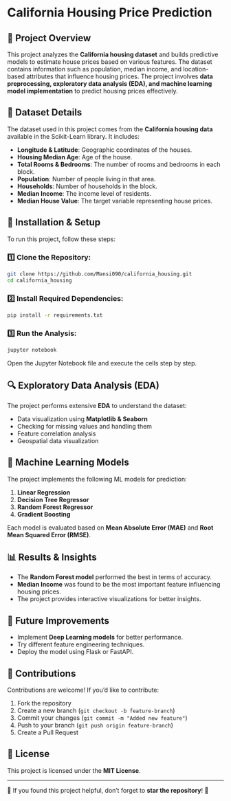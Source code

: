 # California Housing Price Prediction

## 📌 Project Overview
This project analyzes the **California housing dataset** and builds predictive models to estimate house prices based on various features. The dataset contains information such as population, median income, and location-based attributes that influence housing prices. The project involves **data preprocessing, exploratory data analysis (EDA), and machine learning model implementation** to predict housing prices effectively.

## 📂 Dataset Details
The dataset used in this project comes from the **California housing data** available in the Scikit-Learn library. It includes:
- **Longitude & Latitude**: Geographic coordinates of the houses.
- **Housing Median Age**: Age of the house.
- **Total Rooms & Bedrooms**: The number of rooms and bedrooms in each block.
- **Population**: Number of people living in that area.
- **Households**: Number of households in the block.
- **Median Income**: The income level of residents.
- **Median House Value**: The target variable representing house prices.

## 🔧 Installation & Setup
To run this project, follow these steps:

### 1️⃣ Clone the Repository:
```sh
git clone https://github.com/Mansi090/california_housing.git
cd california_housing
```

### 2️⃣ Install Required Dependencies:
```sh
pip install -r requirements.txt
```

### 3️⃣ Run the Analysis:
```sh
jupyter notebook
```
Open the Jupyter Notebook file and execute the cells step by step.

## 🔍 Exploratory Data Analysis (EDA)
The project performs extensive **EDA** to understand the dataset:
- Data visualization using **Matplotlib & Seaborn**
- Checking for missing values and handling them
- Feature correlation analysis
- Geospatial data visualization

## 🤖 Machine Learning Models
The project implements the following ML models for prediction:
1. **Linear Regression**
2. **Decision Tree Regressor**
3. **Random Forest Regressor**
4. **Gradient Boosting**

Each model is evaluated based on **Mean Absolute Error (MAE)** and **Root Mean Squared Error (RMSE)**.

## 📊 Results & Insights
- The **Random Forest model** performed the best in terms of accuracy.
- **Median Income** was found to be the most important feature influencing housing prices.
- The project provides interactive visualizations for better insights.

## 📌 Future Improvements
- Implement **Deep Learning models** for better performance.
- Try different feature engineering techniques.
- Deploy the model using Flask or FastAPI.

## 👥 Contributions
Contributions are welcome! If you’d like to contribute:
1. Fork the repository
2. Create a new branch (`git checkout -b feature-branch`)
3. Commit your changes (`git commit -m "Added new feature"`)
4. Push to your branch (`git push origin feature-branch`)
5. Create a Pull Request

## 📜 License
This project is licensed under the **MIT License**.

---
🙌 If you found this project helpful, don’t forget to **star the repository**! 🚀


